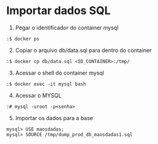 # Importar dados SQL

1. Pegar o identificador do container mysql
```
:$ docker ps
```

2. Copiar o arquivo db/data.sql para dentro do container
```
:$ docker cp db/data.sql <ID_CONTAINER>:/tmp/
```

3. Acessar o shell do container mysql
```
:$ docker exec -it mysql bash
```

4. Acessar o MYSQL
```
:# mysql -uroot -p<senha>
```

5. Importar os dados para a base
```
mysql> USE maosdadas;
mysql> SOURCE /tmp/dump_prod_db_maosdadas1.sql
```